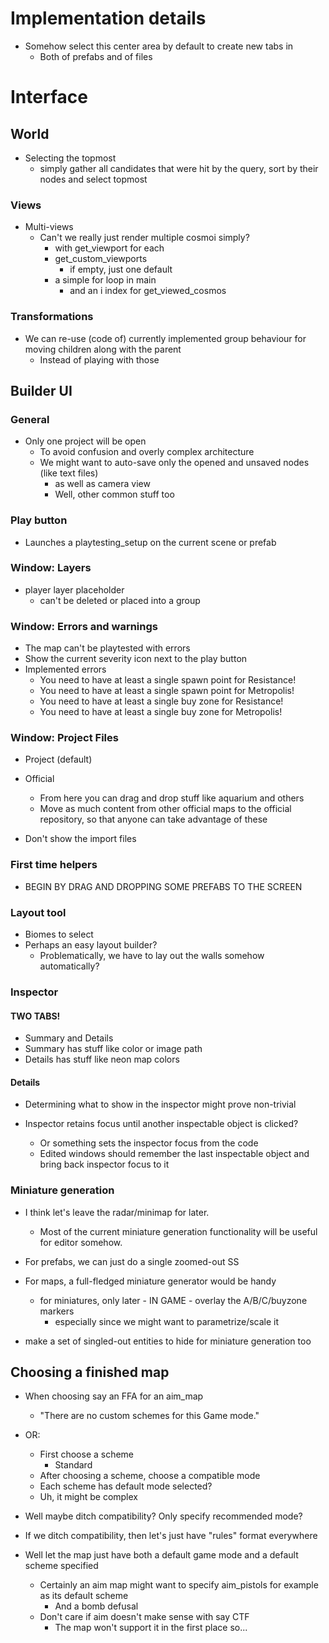 # Implementation details

- Somehow select this center area by default to create new tabs in
	- Both of prefabs and of files

# Interface

## World

- Selecting the topmost 
	- simply gather all candidates that were hit by the query, sort by their nodes and select topmost

### Views

- Multi-views
	- Can't we really just render multiple cosmoi simply?
		- with get_viewport for each
		- get_custom_viewports
			- if empty, just one default
		- a simple for loop in main
			- and an i index for get_viewed_cosmos

### Transformations

- We can re-use (code of) currently implemented group behaviour for moving children along with the parent
	- Instead of playing with those

## Builder UI

### General

- Only one project will be open
	- To avoid confusion and overly complex architecture
	- We might want to auto-save only the opened and unsaved nodes (like text files)
		- as well as camera view
		- Well, other common stuff too

### Play button

- Launches a playtesting_setup on the current scene or prefab

### Window: Layers

- player layer placeholder
	- can't be deleted or placed into a group

### Window: Errors and warnings

- The map can't be playtested with errors
- Show the current severity icon next to the play button
- Implemented errors
	- You need to have at least a single spawn point for Resistance!
	- You need to have at least a single spawn point for Metropolis!
	- You need to have at least a single buy zone for Resistance!
	- You need to have at least a single buy zone for Metropolis!

### Window: Project Files

- Project (default)
- Official
	- From here you can drag and drop stuff like aquarium and others
	- Move as much content from other official maps to the official repository, so that anyone can take advantage of these

- Don't show the import files

### First time helpers

- BEGIN BY DRAG AND DROPPING SOME PREFABS TO THE SCREEN

### Layout tool

- Biomes to select
- Perhaps an easy layout builder?
	- Problematically, we have to lay out the walls somehow automatically?

### Inspector

#### TWO TABS! 

- Summary and Details
- Summary has stuff like color or image path
- Details has stuff like neon map colors

#### Details

- Determining what to show in the inspector might prove non-trivial

- Inspector retains focus until another inspectable object is clicked?
	- Or something sets the inspector focus from the code
	- Edited windows should remember the last inspectable object and bring back inspector focus to it

### Miniature generation 

- I think let's leave the radar/minimap for later.
	- Most of the current miniature generation functionality will be useful for editor somehow.

- For prefabs, we can just do a single zoomed-out SS
- For maps, a full-fledged miniature generator would be handy
	- for miniatures, only later - IN GAME - overlay the A/B/C/buyzone markers 
		- especially since we might want to parametrize/scale it
- make a set of singled-out entities to hide for miniature generation too

## Choosing a finished map

- When choosing say an FFA for an aim_map
	- "There are no custom schemes for this Game mode."
- OR:
	- First choose a scheme
		- Standard
	- After choosing a scheme, choose a compatible mode
	- Each scheme has default mode selected?
	- Uh, it might be complex
- Well maybe ditch compatibility? Only specify recommended mode?
- If we ditch compatibility, then let's just have "rules" format everywhere

- Well let the map just have both a default game mode and a default scheme specified
	- Certainly an aim map might want to specify aim_pistols for example as its default scheme
		- And a bomb defusal
	- Don't care if aim doesn't make sense with say CTF
		- The map won't support it in the first place so...



